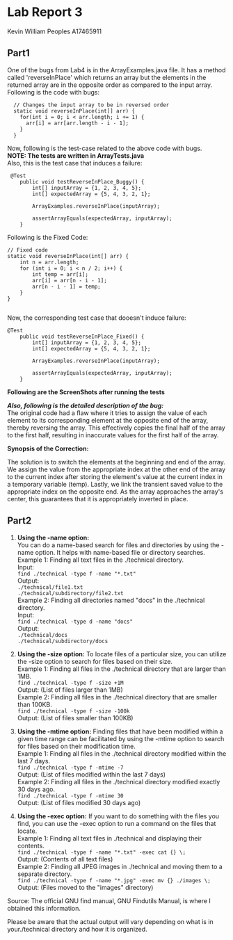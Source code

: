# Lab Report 3
Kevin William Peoples
A17465911

## Part1
One of the bugs from Lab4 is in the ArrayExamples.java file. It has a method called 'reverseInPlace' which returns an array but the elements in the returned array are in the opposite order as compared to the input array.  
Following is the code with bugs:  
```
  // Changes the input array to be in reversed order
  static void reverseInPlace(int[] arr) {
    for(int i = 0; i < arr.length; i += 1) {
      arr[i] = arr[arr.length - i - 1];
    }
  }
```
Now, following is the test-case related to the above code with bugs.  
**NOTE: The tests  are written in ArrayTests.java**  
Also, this is the test case that induces a failure:  

```
 @Test
    public void testReverseInPlace_Buggy() {
        int[] inputArray = {1, 2, 3, 4, 5};
        int[] expectedArray = {5, 4, 3, 2, 1};

        ArrayExamples.reverseInPlace(inputArray);

        assertArrayEquals(expectedArray, inputArray);
    }
```
Following is the Fixed Code:
```
// Fixed code
static void reverseInPlace(int[] arr) {
    int n = arr.length;
    for (int i = 0; i < n / 2; i++) {
        int temp = arr[i];
        arr[i] = arr[n - i - 1];
        arr[n - i - 1] = temp;
    }
}
 
```
Now, the corresponding test case that dooesn't induce failure:
```
@Test
    public void testReverseInPlace_Fixed() {
        int[] inputArray = {1, 2, 3, 4, 5};
        int[] expectedArray = {5, 4, 3, 2, 1};

        ArrayExamples.reverseInPlace(inputArray);

        assertArrayEquals(expectedArray, inputArray);
    }
```

**Following are the ScreenShots after running the tests**

***Also, following is the detailed description of the bug:***  
The original code had a flaw where it tries to assign the value of each element to its corresponding element at the opposite end of the array, thereby reversing the array. 
This effectively copies the final half of the array to the first half, resulting in inaccurate values for the first half of the array.

**Synopsis of the Correction:**

The solution is to switch the elements at the beginning and end of the array. 
We assign the value from the appropriate index at the other end of the array to the current index after storing the element's value at the current index in a temporary variable (temp). 
Lastly, we link the transient saved value to the appropriate index on the opposite end. 
As the array approaches the array's center, this guarantees that it is appropriately inverted in place.

## Part2 
1)  **Using the -name option:**  
You can do a name-based search for files and directories by using the -name option. It helps with name-based file or directory searches.  
Example 1: Finding all text files in the ./technical directory.  
Input:     
```find ./technical -type f -name "*.txt" ```  
Output:  
```./technical/file1.txt```   
   ```./technical/subdirectory/file2.txt ```  
Example 2: Finding all directories named "docs" in the ./technical directory.  
Input:   
```find ./technical -type d -name "docs" ```   
Output:   
```./technical/docs ```    
```./technical/subdirectory/docs ```         


3)  **Using the -size option:**
To locate files of a particular size, you can utilize the -size option to search for files based on their size.  
Example 1: Finding all files in the ./technical directory that are larger than 1MB.  
```find ./technical -type f -size +1M ```  
Output: (List of files larger than 1MB)  
Example 2: Finding all files in the ./technical directory that are smaller than 100KB.      
```find ./technical -type f -size -100k ```    
Output: (List of files smaller than 100KB)
  
4)  **Using the -mtime option:**
Finding files that have been modified within a given time range can be facilitated by using the -mtime option to search for files based on their modification time.  
Example 1: Finding all files in the ./technical directory modified within the last 7 days.  
```find ./technical -type f -mtime -7 ```  
Output: (List of files modified within the last 7 days)  
Example 2: Finding all files in the ./technical directory modified exactly 30 days ago.  
```find ./technical -type f -mtime 30 ```  
Output: (List of files modified 30 days ago)

5)  **Using the -exec option:**
If you want to do something with the files you find, you can use the -exec option to run a command on the files that locate.  
Example 1: Finding all text files in ./technical and displaying their contents.  
```find ./technical -type f -name "*.txt" -exec cat {} \; ```  
Output: (Contents of all text files)  
Example 2: Finding all JPEG images in ./technical and moving them to a separate directory.  
```find ./technical -type f -name "*.jpg" -exec mv {} ./images \;```  
Output: (Files moved to the "images" directory)
 
Source: The official GNU find manual, GNU Findutils Manual, is where I obtained this information.

Please be aware that the actual output will vary depending on what is in your./technical directory and how it is organized.


